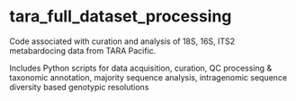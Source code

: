 # tara_full_dataset_processing
Code associated with curation and analysis of 18S, 16S, ITS2 metabardocing data from TARA Pacific.

Includes Python scripts for data acquisition, curation, 
QC processing & taxonomic annotation, majority sequence analysis, 
intragenomic sequence diversity based genotypic resolutions

